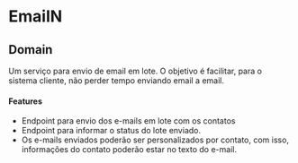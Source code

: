 # EmailN
## Domain

Um serviço para envio de email em lote. O objetivo é facilitar, para o sistema cliente, não perder tempo enviando email a email. 

#### Features

- Endpoint para envio dos e-mails em lote com os contatos
- Endpoint para informar o status do lote enviado.
- Os e-mails enviados poderão ser personalizados por contato, com isso, informações do contato poderão estar no texto do e-mail.
